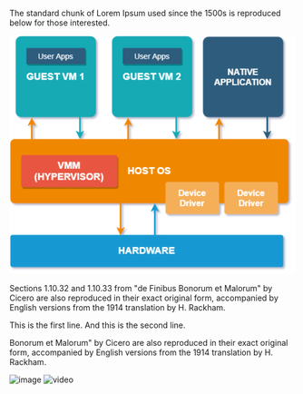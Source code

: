 The standard chunk of Lorem Ipsum used since the 1500s is reproduced below for those interested.



![Architecture image](https://github.com/parulbedi/aws-bootcamp-cruddur-2023/blob/main/screenshots/hosted-hypervisor.png)

<p>Sections 1.10.32 and 1.10.33 from "de Finibus Bonorum et Malorum" by Cicero are also reproduced in their exact original form, accompanied by English versions from the 1914 translation by H. Rackham.</p>

<p>This is the first line. And this is the second line.</p>

<p>Bonorum et Malorum" by Cicero are also reproduced in their exact original form, accompanied by English versions from the 1914 translation by H. Rackham.</p>


![image](https://i.imgur.com/ydnAi5N.png)
![video](https://i.imgur.com/RmJPeCl.gif)
